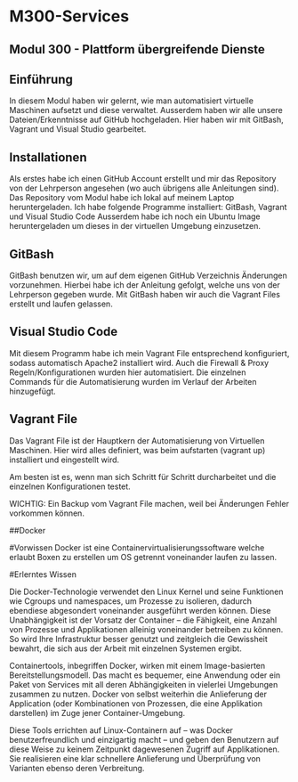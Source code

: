 # M300-Services
 ## Modul 300 - Plattform übergreifende Dienste

## Einführung
In diesem Modul haben wir gelernt, wie man automatisiert virtuelle Maschinen aufsetzt und diese verwaltet. Ausserdem haben wir alle unsere Dateien/Erkenntnisse auf GitHub hochgeladen. Hier haben wir mit GitBash, Vagrant und Visual Studio gearbeitet.

## Installationen
Als erstes habe ich einen GitHub Account erstellt und mir das Repository von der Lehrperson angesehen (wo auch übrigens alle Anleitungen sind).
Das Repository vom Modul habe ich lokal auf meinem Laptop heruntergeladen.
Ich habe folgende Programme installiert: GitBash, Vagrant und Visual Studio Code
Ausserdem habe ich noch ein Ubuntu Image heruntergeladen um dieses in der virtuellen Umgebung einzusetzen.


## GitBash
GitBash benutzen wir, um auf dem eigenen GitHub Verzeichnis Änderungen vorzunehmen. Hierbei habe ich der Anleitung gefolgt, welche uns von der Lehrperson gegeben wurde.
Mit GitBash haben wir auch die Vagrant Files erstellt und laufen gelassen.

## Visual Studio Code
Mit diesem Programm habe ich mein Vagrant File entsprechend konfiguriert, sodass automatisch Apache2 installiert wird.
Auch die Firewall & Proxy Regeln/Konfigurationen wurden hier automatisiert. 
Die einzelnen Commands für die Automatisierung wurden im Verlauf der Arbeiten hinzugefügt.

## Vagrant File
Das Vagrant File ist der Hauptkern der Automatisierung von Virtuellen Maschinen.
Hier wird alles definiert, was beim aufstarten (vagrant up) installiert und eingestellt wird.

Am besten ist es, wenn man sich Schritt für Schritt durcharbeitet und die einzelnen Konfigurationen testet.

WICHTIG: Ein Backup vom Vagrant File machen, weil bei Änderungen Fehler vorkommen können.

 ##Docker
 
 #Vorwissen
 Docker ist eine Containervirtualisierungssoftware welche erlaubt Boxen zu erstellen um OS getrennt voneinander laufen zu lassen.
 
 #Erlerntes Wissen
 
  Die Docker-Technologie verwendet den Linux Kernel und seine Funktionen wie Cgroups und namespaces, um Prozesse zu isolieren, dadurch     ebendiese abgesondert voneinander ausgeführt werden können. Diese Unabhängigkeit ist der Vorsatz der Container – die Fähigkeit, eine     Anzahl von Prozesse und Applikationen alleinig voneinander betreiben zu können. So wird Ihre Infrastruktur besser genutzt und           zeitgleich die Gewissheit bewahrt, die sich aus der Arbeit mit einzelnen Systemen ergibt.

  Containertools, inbegriffen Docker, wirken mit einem Image-basierten Bereitstellungsmodell. Das macht es bequemer, eine Anwendung oder   ein Paket von Services mit all deren Abhängigkeiten in vielerlei Umgebungen zusammen zu nutzen. Docker von selbst weiterhin die         Anlieferung der Application (oder Kombinationen von Prozessen, die eine Applikation darstellen) im Zuge jener Container-Umgebung.

  Diese Tools errichten auf Linux-Containern auf – was Docker benutzerfreundlich und einzigartig macht – und geben den Benutzern auf       diese Weise zu keinem Zeitpunkt dagewesenen Zugriff auf Applikationen. Sie realisieren eine klar schnellere Anlieferung und             Überprüfung von Varianten ebenso deren Verbreitung.
